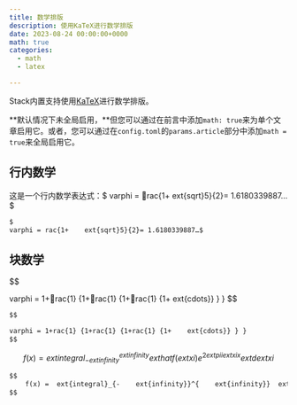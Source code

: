 ```yaml
---
title: 数学排版
description: 使用KaTeX进行数学排版
date: 2023-08-24 00:00:00+0000
math: true
categories:
  - math
  - latex

---
```


Stack内置支持使用[KaTeX](https://katex.org/)进行数学排版。

**默认情况下未全局启用，**但您可以通过在前言中添加`math: true`来为单个文章启用它。或者，您可以通过在`config.toml`的`params.article`部分中添加`math = true`来全局启用它。

## 行内数学

这是一个行内数学表达式：$
varphi = rac{1+	ext{sqrt}5}{2}= 1.6180339887…$

```markdown
$
varphi = rac{1+	ext{sqrt}5}{2}= 1.6180339887…$
```

## 块数学

$$

varphi = 1+rac{1} {1+rac{1} {1+rac{1} {1+	ext{cdots}} } }
$$

```markdown
$$

varphi = 1+rac{1} {1+rac{1} {1+rac{1} {1+	ext{cdots}} } }
$$
```

$$
    f(x) = 	ext{integral}_{-	ext{infinity}}^{	ext{infinity}}	ext{hat f}(	ext{xi})e^{2 	ext{pi} i 	ext{xi} x}	ext{d}	ext{xi}
$$

```markdown
$$
    f(x) = 	ext{integral}_{-	ext{infinity}}^{	ext{infinity}}	ext{hat f}(	ext{xi})e^{2 	ext{pi} i 	ext{xi} x}	ext{d}	ext{xi}
$$
```

